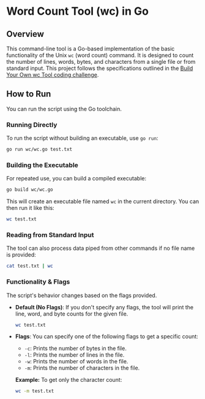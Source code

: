 # Word Count Tool (wc) in Go

## Overview

This command-line tool is a Go-based implementation of the basic functionality of the Unix `wc` (word count) command. It is designed to count the number of lines, words, bytes, and characters from a single file or from standard input. This project follows the specifications outlined in the [Build Your Own wc Tool coding challenge](https://codingchallenges.fyi/challenges/challenge-wc/).

## How to Run

You can run the script using the Go toolchain.

### Running Directly

To run the script without building an executable, use `go run`:
```bash
go run wc/wc.go test.txt
```

### Building the Executable

For repeated use, you can build a compiled executable:
```bash
go build wc/wc.go
```
This will create an executable file named `wc` in the current directory. You can then run it like this:
```bash
wc test.txt
```

### Reading from Standard Input

The tool can also process data piped from other commands if no file name is provided:
```bash
cat test.txt | wc
```

### Functionality & Flags

The script's behavior changes based on the flags provided.

*   **Default (No Flags)**: If you don't specify any flags, the tool will print the line, word, and byte counts for the given file.
    ```bash
    wc test.txt
    ```

*   **Flags**: You can specify one of the following flags to get a specific count:
    *   `-c`: Prints the number of bytes in the file.
    *   `-l`: Prints the number of lines in the file.
    *   `-w`: Prints the number of words in the file.
    *   `-m`: Prints the number of characters in the file.

    **Example:** To get only the character count:
    ```bash
    wc -m test.txt
    ```